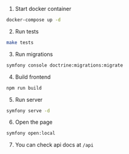 1. Start docker container
```bash
docker-compose up -d
```

2. Run tests
```bash
make tests
```

3. Run migrations
```bash
symfony console doctrine:migrations:migrate
```

4. Build frontend
```bash
npm run build
```

5. Run server
```bash
symfony serve -d
```

6. Open the page
```bash
symfony open:local
```

7. You can check api docs at `/api`
